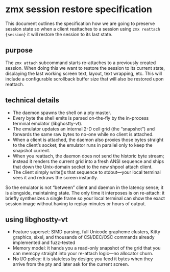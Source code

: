 # zmx session restore specification

This document outlines the specification how we are going to preserve session state so when a client reattaches to a session using `zmx reattach {session}` it will restore the session to its last state.

## purpose

The `zmx attach` subcommand starts re-attaches to a previously created session.  When doing this we want to restore the session to its current state, displaying the last working screen text, layout, text wrapping, etc.  This will include a configurable scrollback buffer size that will also be restored upon reattach.

## technical details

- The daemon spawns the shell on a pty master.
- Every byte the shell emits is parsed on-the-fly by the in-process terminal emulator (libghostty-vt).
- The emulator updates an internal 2-D cell grid (the “snapshot”) and forwards the same raw bytes to no-one while no client is attached.
- When a client is attached, the daemon also proxies those bytes straight to the client’s socket; the emulator runs in parallel only to keep the snapshot current.
- When you reattach, the daemon does not send the historic byte stream; instead it renders the current grid into a fresh ANSI sequence and ships that down the Unix-domain socket to the new shpool attach client.
- The client simply write()s that sequence to stdout—your local terminal sees it and redraws the screen instantly.

So the emulator is not “between” client and daemon in the latency sense; it is alongside, maintaining state.
The only time it interposes is on re-attach: it briefly synthesizes a single frame so your local terminal can show the exact session image without having to replay minutes or hours of output.

## using libghostty-vt

- Feature superset: SIMD parsing, full Unicode grapheme clusters, Kitty graphics, sixel, and thousands of CSI/DEC/OSC commands already implemented and fuzz-tested
- Memory model: it hands you a read-only snapshot of the grid that you can memcpy straight into your re-attach logic—no allocator churn.
- No I/O policy: it is stateless by design; you feed it bytes when they arrive from the pty and later ask for the current screen.
